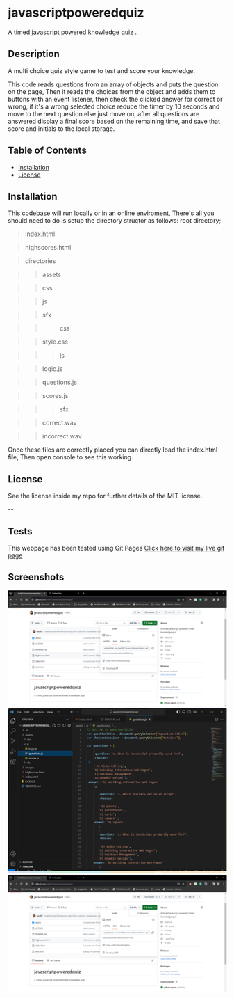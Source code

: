 # javascriptpoweredquiz
A timed javascript powered knowledge quiz .

## Description 
A multi choice quiz style game to test and score your knowledge.

This code reads questions from an array of objects and puts the question on the page,
Then it reads the choices from the object and adds them to buttons with an event listener,
then check the clicked answer for correct or wrong,
if it's a wrong selected choice reduce the timer by 10 seconds and move to the next question else just move on,
after all questions are answered display a final score based on the remaining time,
and save that score and initials to the local storage. 

## Table of Contents

* [Installation](#installation)
* [License](#license)


## Installation

This codebase will run locally or in an online enviroment, 
There's all you should need to do is setup the directory structor as follows:
root directory;
> index.html

>highscores.html


>directories

>>assets

>>css

>>js

>> sfx

>>>css

>>style.css

>>>js

>>logic.js

>>questions.js

>>scores.js

>>>sfx

>>correct.wav

>>incorrect.wav


Once these files are correctly placed you can directly load the index.html file,
Then open console to see this working.

## License

See the license inside my repo for further details of the MIT license.

--

## Tests

This webpage has been tested using Git Pages [Click here to visit my live  git page](https://baxt01.github.io/javascriptpoweredquiz/)


## Screenshots

 ![My Repo](https://github.com/baxt01/javascriptpoweredquiz/blob/main/assets/images/repo.png) 
  ![working code](https://github.com/baxt01/javascriptpoweredquiz/blob/main/assets/images/live%20code.png)
   ![Live Repo](https://github.com/baxt01/javascriptpoweredquiz/blob/main/assets/images/repo.png)